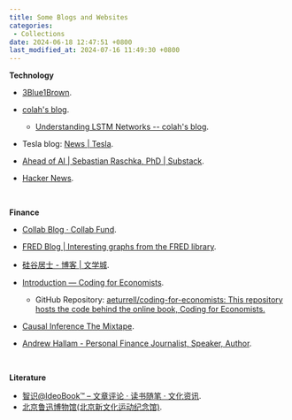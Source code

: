 ```yaml
---
title: Some Blogs and Websites
categories:
 - Collections
date: 2024-06-18 12:47:51 +0800
last_modified_at: 2024-07-16 11:49:30 +0800
---
```


**Technology**

- [3Blue1Brown](https://www.3blue1brown.com/).
- [colah's blog](https://colah.github.io/).
  - [Understanding LSTM Networks -- colah's blog](https://colah.github.io/posts/2015-08-Understanding-LSTMs/).

- Tesla blog: [News \| Tesla](https://www.tesla.com/blog).

- [Ahead of AI \| Sebastian Raschka, PhD \| Substack](https://magazine.sebastianraschka.com/).

- [Hacker News](https://news.ycombinator.com/).

<br>

**Finance**

- [Collab Blog · Collab Fund](https://collabfund.com/blog/).
- [FRED Blog \| Interesting graphs from the FRED library](https://fredblog.stlouisfed.org/).
- [硅谷居士 - 博客 \| 文学城](https://blog.wenxuecity.com/myoverview/80634/).
- [Introduction — Coding for Economists](https://aeturrell.github.io/coding-for-economists/intro.html).
  - GitHub Repository: [aeturrell/coding-for-economists: This repository hosts the code behind the online book, Coding for Economists.](https://github.com/aeturrell/coding-for-economists)

- [Causal Inference The Mixtape](https://mixtape.scunning.com/).

- [Andrew Hallam - Personal Finance Journalist, Speaker, Author](https://andrewhallam.com/).

<br>

**Literature**

- [智识@IdeoBook™ – 文章评论 · 读书随笔 · 文化资讯](http://www.ideobook.com/).
- [北京鲁迅博物馆(北京新文化运动纪念馆)](http://www.luxunmuseum.com.cn/cx/works.php).
